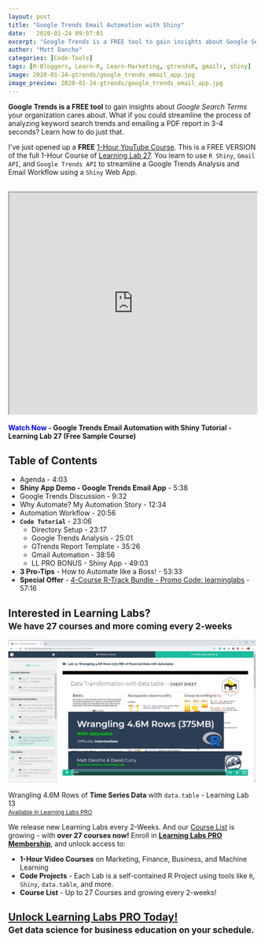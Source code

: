 ```yaml
---
layout: post
title: "Google Trends Email Automation with Shiny"
date:   2020-01-24 09:07:01
excerpt: "Google Trends is a FREE tool to gain insights about Google Search Terms your organization cares about. What if you could streamline the process of analyzing keyword search trends and emailing a report in 3-4 seconds? Learn how to do just that."
author: "Matt Dancho"
categories: [Code-Tools]
tags: [R-Bloggers, Learn-R, Learn-Marketing, gtrendsR, gmailr, shiny]
image: 2020-01-24-gtrends/google_trends_email_app.jpg
image_preview: 2020-01-24-gtrends/google_trends_email_app.jpg
---
```




__Google Trends is a FREE tool__ to gain insights about _Google Search Terms_ your organization cares about. What if you could streamline the process of analyzing keyword search trends and emailing a PDF report in 3-4 seconds? Learn how to do just that. 

I've just opened up a __FREE__ <a href="https://youtu.be/jx5ju38SMNg" target="_blank">1-Hour YouTube Course</a>. This is a FREE VERSION of the full 1-Hour Course of [Learning Lab 27](https://university.business-science.io/p/learning-labs-pro). You learn to use `R Shiny`, `Gmail API`, and `Google Trends API` to streamline a Google Trends Analysis and Email Workflow using a `Shiny` Web App.

<br>
<iframe width="100%" height="450" src="https://www.youtube.com/embed/jx5ju38SMNg" frameborder="1" allow="accelerometer; autoplay; encrypted-media; gyroscope; picture-in-picture" allowfullscreen></iframe>
<p class="date text-center"><strong><span style="color:blue;">Watch Now</span> - Google Trends Email Automation with Shiny Tutorial - Learning Lab 27 (Free Sample Course)</strong></p>


## Table of Contents

- Agenda - 4:03
- __Shiny App Demo - Google Trends Email App__ - 5:38
- Google Trends Discussion - 9:32
- Why Automate? My Automation Story - 12:34
- Automation Workflow - 20:56
- __`Code Tutorial`__ - 23:06
  - Directory Setup - 23:17
  - Google Trends Analysis - 25:01
  - GTrends Report Template - 35:26
  - Gmail Automation - 38:56
  - LL PRO BONUS - Shiny App - 49:03
- __3 Pro-Tips__ - How to Automate like a Boss! - 53:33
- __Special Offer__ - [4-Course R-Track Bundle - Promo Code: learninglabs](https://university.business-science.io/p/4-course-bundle-machine-learning-and-web-applications-r-track-101-102-201-202a/?coupon_code=learninglabs) - 57:16

<h2>Interested in Learning Labs?<br>
<small>We have 27 courses and more coming every 2-weeks</small>
</h2>

![Learning Labs PRO](/assets/2020-01-24-gtrends/learning_labs_data_table.jpg)
<p class="date text-center">Wrangling 4.6M Rows of <strong>Time Series Data</strong> with <code>data.table</code> - Learning Lab 13<br>
<a href="https://university.business-science.io/p/learning-labs-pro"><small>Available in Learning Labs PRO</small></a>
</p>

We release new Learning Labs every 2-Weeks. And our [Course List](https://university.business-science.io/p/learning-labs-pro) is growing - with __over 27 courses now!__ Enroll in [__Learning Labs PRO Membership__](https://university.business-science.io/p/learning-labs-pro), and unlock access to:

- __1-Hour Video Courses__ on Marketing, Finance, Business, and Machine Learning
- __Code Projects__ - Each Lab is a self-contained R Project using tools like `R`, `Shiny`, `data.table`, and more.
- __Course List__ - Up to 27 Courses and growing every 2-weeks!

<h2 class="text-center">
<a href="https://university.business-science.io/p/learning-labs-pro">Unlock Learning Labs PRO Today!</a>
<br><small>Get data science for business education on your schedule.</small>
</h2>

